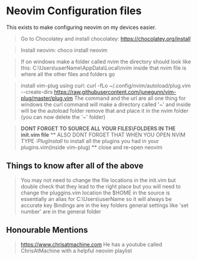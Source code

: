 # Neovim Configuration files

This exists to make configuring neovim on my devices easier.
> Go to Chocolatey and install chocolatey: https://chocolatey.org/install

> Install neovim: choco install neovim

> If on windows make a folder called nvim the directory should look like this: C:\Users\userName\AppData\Local\nvim
> inside that nvim file is where all the other files and folders go 

> install vim-plug using curl: curl -fLo ~/.config/nvim/autoload/plug.vim --create-dirs https://raw.githubusercontent.com/junegunn/vim-plug/master/plug.vim
> The command and the url are all one thing
> for windows the curl command will make a directory called '~' and inside will be the autoload folder remove that and place it in the nvim folder (you can now delete the '~' folder)

> **DONT FORGET TO SOURCE ALL YOUR FILES\FOLDERS IN THE init.vim file**
> ** ALSO DONT FORGET THAT WHEN YOU OPEN NVIM TYPE *:PlugInstall* to install all the plugins you had in your plugins.vim(inside vim-plug) **
> close and re-open neovim
> 
## Things to know after all of the above
> You may not need to change the file locations in the init.vim but double check that they lead to the right place but you will need to change the pluggins.vim location
> the $HOME in the source is essentially an alias for C:\Users\userName so it will always be accurate
> key Bindings are in the key folders
> general settings like 'set number' are in the general folder

## Honourable Mentions
>https://www.chrisatmachine.com He has a youtube called ChrisAtMachine with a helpful neovim playlist
